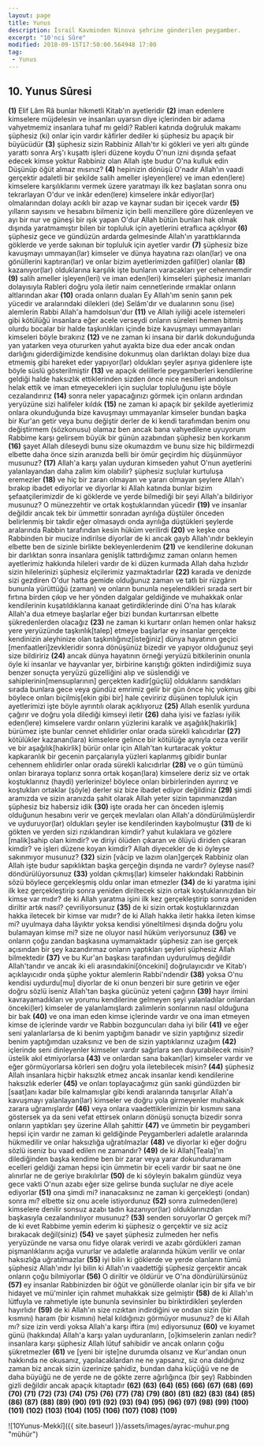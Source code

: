 ```yaml
---
layout: page
title: Yunus
description: İsrail Kavminden Ninova şehrine gönderilen peygamber.
excerpt: "10'nci Sûre"
modified: 2018-09-15T17:50:00.564948 17:00
tag: 
 - Yunus
---
```


## 10. Yunus Sûresi 

**(1)** Elif Lâm Râ bunlar hikmetli Kitab'ın ayetleridir
**(2)** iman edenlere kimselere müjdelesin ve insanları uyarsın diye içlerinden bir adama vahyetmemiz insanlara tuhaf mı geldi? Rableri katında doğruluk makamı şüphesiz (ki) onlar için vardır kâfirler dediler ki şüphesiz bu apaçık bir büyücüdür
**(3)** şüphesiz sizin Rabbiniz Allah'tır ki gökleri ve yeri altı günde yarattı sonra Arş'ı kuşattı işleri düzene koydu O'nun izni dışında şefaat edecek kimse yoktur Rabbiniz olan Allah işte budur O'na kulluk edin Düşünüp öğüt almaz mısınız?
**(4)** hepinizin dönüşü O'nadır Allah'ın vaadi gerçektir adaletli bir şekilde salih  ameller işleyen(lere) ve iman eden(lere) kimselere karşılıklarını vermek üzere yaratmayı ilk kez başlatan sonra onu tekrarlayan O'dur ve inkâr eden(lere) kimselere inkâr ediyor(lar) olmalarından dolayı acıklı bir azap ve kaynar sudan bir içecek vardır
**(5)** yılların sayısını ve hesabını bilmeniz için belli menzillere göre düzenleyen ve ayı bir nur ve güneşi bir ışık yapan O'dur Allah bütün bunları hak olmak dışında yaratmamıştır bilen bir topluluk için ayetlerini etraflıca açıklıyor
**(6)** şüphesiz gece ve gündüzün ardarda gelmesinde Allah'ın yarattıklarında göklerde ve yerde sakınan bir topluluk için ayetler vardır
**(7)** şüphesiz bize kavuşmayı ummayan(lar) kimseler ve dünya hayatına razı olan(lar) ve ona gönüllerini kaptıran(lar) ve onlar bizim ayetlerimizden gafil(ler) olanlar
**(8)** kazanıyor(lar) olduklarına karşılık işte bunların varacakları yer cehennemdir
**(9)** salih ameller işleyen(leri) ve 	iman eden(leri) kimseleri şüphesiz imanları dolayısıyla Rableri doğru yola iletir naim cennetlerinde ırmaklar onların altlarından akar
**(10)** orada onların duaları Ey Allah'ım senin şanın pek yücedir ve aralarındaki dilekleri (de) Selâm'dır ve dualarının sonu (ise) alemlerin Rabbi Allah'a hamdolsun'dur
**(11)** ve Allah iyiliği acele istemeleri gibi kötülüğü insanlara eğer acele verseydi onların süreleri hemen bitmiş olurdu bocalar bir halde taşkınlıkları içinde bize kavuşmayı ummayanları kimseleri böyle bırakırız
**(12)** ve ne zaman ki insana bir darlık dokunduğunda yan yatarken veya otururken yahut ayakta bize dua eder ancak ondan darlığını giderdiğimizde kendisine dokunmuş olan darlıktan dolayı bize dua etmemiş gibi hareket eder yapıyor(lar) oldukları şeyler aşırıya gidenlere işte böyle süslü gösterilmiştir
**(13)** ve apaçık delillerle peygamberleri kendilerine geldiği halde haksızlık ettiklerinden sizden önce nice nesilleri andolsun helak ettik ve iman etmeyecekleri için suçlular topluluğunu işte böyle cezalandırırız
**(14)** sonra neler yapacağınızı görmek için onların ardından yeryüzüne sizi halifeler kıldık
**(15)** ne zaman ki apaçık bir şekilde ayetlerimiz onlara okunduğunda bize kavuşmayı ummayanlar kimseler bundan başka bir Kur'an getir veya bunu değiştir derler de ki kendi tarafımdan benim onu değiştirmem (sözkonusu) olamaz ben ancak bana vahyedilene uyuyorum Rabbime karşı gelirsem büyük bir günün azabından şüphesiz ben korkarım
**(16)** şayet Allah dileseydi bunu size okumazdım ve bunu size hiç bildirmezdi elbette daha önce sizin aranızda belli bir ömür geçirdim hiç düşünmüyor musunuz?
**(17)** Allah'a karşı yalan uyduran kimseden yahut O'nun ayetlerini yalanlayandan daha zalim kim olabilir? şüphesiz suçlular kurtuluşa eremezler 
**(18)** ve hiç bir zararı olmayan ve yararı olmayan şeylere Allah'ı bırakıp ibadet ediyorlar ve diyorlar ki Allah katında bunlar bizim şefaatçilerimizdir de ki göklerde ve yerde bilmediği bir şeyi Allah'a bildiriyor musunuz? O münezzehtir ve ortak koştuklarından yücedir
**(19)** ve insanlar değildir ancak tek bir ümmettir sonradan ayrılığa düştüler önceden belirlenmiş bir takdir eğer olmasaydı onda ayrılığa düştükleri şeylerde aralarında Rabbin tarafından kesin hüküm verilirdi
**(20)** ve keşke ona Rabbinden bir mucize indirilse diyorlar de ki ancak gayb Allah'ındır bekleyin elbette ben de sizinle birlikte bekleyenlerdenim
**(21)** ve kendilerine dokunan bir darlıktan sonra insanlara genişlik tattırdığımız zaman onların hemen ayetlerimiz hakkında hileleri vardır de ki düzen kurmada Allah daha hızlıdır sizin hilelerinizi şüphesiz elçilerimiz yazmaktadırlar
**(22)** karada ve denizde sizi gezdiren O'dur hatta gemide olduğunuz zaman ve tatlı bir rüzgârın bununla yürüttüğü (zaman) ve onların bununla neşelendikleri sırada sert bir fırtına birden çıkıp ve her yönden dalgalar geldiğinde ve muhakkak onlar kendilerinin kuşatıldıklarına kanaat getirdiklerinde dini O'na has kılarak Allah'a dua etmeye başlarlar eğer bizi bundan kurtarırsan elbette şükredenlerden olacağız
**(23)** ne zaman ki kurtarır onları hemen onlar haksız yere yeryüzünde taşkınlık[talep] etmeye başlarlar ey insanlar gerçekte kendinizin aleyhinize olan taşkınlığınız[isteğiniz] dünya hayatının geçici [menfaatleri]zevkleridir sonra dönüşünüz bizedir ve yapıyor olduğunuz şeyi size bildiririz
**(24)** ancak dünya hayatının örneği yeryüzü bitkilerinin onunla öyle ki insanlar ve hayvanlar yer,  birbirine karıştığı gökten indirdiğimiz suya benzer sonuçta yeryüzü güzelliğini alıp ve süslendiği ve sahiplerinin[mensuplarının] gerçekten kadir[güçlü] olduklarını sandıkları sırada bunlara gece veya gündüz emrimiz gelir bir gün önce hiç yokmuş gibi böylece onları biçilmiş[ekin gibi bir] hale çeviririz düşünen topluluk için ayetlerimizi işte böyle ayrıntılı olarak açıklıyoruz
**(25)** Allah esenlik yurduna çağırır ve doğru yola dilediği kimseyi iletir
**(26)** daha iyisi ve fazlası iyilik eden(lere) kimselere vardır onların yüzlerini karalık ve aşağılık[hakirlik] bürümez işte bunlar cennet ehlidirler onlar orada sürekli kalıcıdırlar
**(27)** kötülükler kazanan(lara) kimselere gelince bir kötülüğe aynıyla ceza verilir ve bir aşağılık[hakirlik] bürür onlar için Allah'tan kurtaracak yoktur kapkaranlık bir gecenin parçalarıyla yüzleri kaplanmış gibidir bunlar cehennem ehlidirler onlar orada sürekli kalıcıdırlar
**(28)** ve o gün tümünü onları biraraya toplarız sonra ortak koşan(lara) kimselere deriz siz ve ortak koştuklarınız (haydi) yerlerinize! böylece onları birbirlerinden ayırırız ve koştukları ortaklar (şöyle) derler siz bize ibadet ediyor değildiniz
**(29)** şimdi aramızda ve sizin aranızda şahit olarak Allah yeter sizin tapınmanızdan şüphesiz biz habersiz idik 
**(30)** işte orada her can önceden işlemiş olduğunun hesabını verir ve gerçek mevlaları olan Allah'a döndürülmüşlerdir ve uyduruyor(lar) oldukları şeyler ise kendilerinden kaybolmuştur
**(31)** de ki gökten ve yerden sizi rızıklandıran kimdir? yahut kulaklara ve gözlere [malik]sahip olan kimdir? ve diriyi ölüden çıkaran ve ölüyü diriden çıkaran kimdir? ve işleri düzene koyan kimdir? Allah diyecekler de ki öyleyse sakınmıyor musunuz?
**(32)** sizin [vâcip ve lazım olan]gerçek Rabbiniz olan Allah işte budur sapıklıktan başka gerçeğin dışında ne vardır? öyleyse nasıl? döndürülüyorsunuz
**(33)** yoldan çıkmış(lar) kimseler hakkındaki Rabbinin sözü böylece gerçekleşmiş oldu onlar iman etmezler
**(34)** de ki yaratma işini ilk kez gerçekleştirip sonra yeniden diriltecek sizin ortak koştuklarınızdan bir kimse var mıdır? de ki Allah yaratma işini ilk kez gerçekleştirip sonra yeniden diriltir artık nasıl? çevriliyorsunuz
**(35)** de ki sizin ortak koştuklarınızdan hakka iletecek bir kimse var mıdır? de ki Allah hakka iletir hakka ileten kimse mi? uyulmaya daha lâyıktır yoksa kendisi yöneltilmesi dışında doğru yolu bulamayan kimse mi? size ne oluyor nasıl hüküm veriyorsunuz
**(36)** ve onların çoğu zandan başkasına uymamaktadır şüphesiz zan ise gerçek açısından bir şey kazandırmaz onların yaptıkları şeyleri şüphesiz Allah bilmektedir
**(37)** ve bu Kur'an başkası tarafından uydurulmuş değildir Allah'tandır ve ancak iki eli arasındakini[öncekini] doğrulayıcıdır ve Kitab'ı açıklayıcıdır onda şüphe yoktur alemlerin Rabbi'ndendir
**(38)** yoksa O'nu kendisi uydurdu[mu] diyorlar de ki onun benzeri bir sure getirin ve eğer doğru sözlü iseniz Allah'tan başka gücünüz yeteni çağırın
**(39)** hayır ilmini kavrayamadıkları ve yorumu kendilerine gelmeyen şeyi yalanladılar onlardan önceki(ler) kimseler de yalanlamışlardı zalimlerin sonlarının nasıl olduğuna bir bak
**(40)** ve ona iman eden kimse içlerinde vardır ve ona iman etmeyen kimse de içlerinde vardır ve Rabbin bozguncuları daha iyi bilir
**(41)** ve eğer seni yalanlarlarsa de ki benim yaptığım banadır ve sizin yaptığınız sizedir benim yaptığımdan uzaksınız ve ben de sizin yaptıklarınız uzağım
**(42)** içlerinde seni dinleyenler kimseler vardır sağırlara sen duyurabilecek misin? üstelik akıl etmiyorlarsa
**(43)** ve onlardan sana bakan(lar) kimseler vardır ve eğer görmüyorlarsa körleri sen doğru yola iletebilecek misin?
**(44)** şüphesiz Allah insanlara hiçbir haksızlık etmez ancak insanlar kendi kendilerine haksızlık ederler
**(45)** ve onları toplayacağımız gün sanki gündüzden bir [saat]anı kadar bile kalmamışlar gibi kendi aralarında tanışırlar Allah'a kavuşmayı yalanlayan(lar) kimseler ve doğru yola girmeyenler muhakkak zarara uğramışlardır
**(46)** veya onlara vaadettiklerimizin bir kısmını sana göstersek ya da seni vefat ettirsek onların dönüşü sonuçta bizedir sonra onların yaptıkları şey üzerine Allah şahittir
**(47)** ve ümmetin bir peygamberi hepsi için vardır ne zaman ki geldiğinde Peygamberleri adaletle aralarında hükmedilir ve onlar haksızlığa uğratılmazlar
**(48)** ve diyorlar ki eğer doğru sözlü iseniz bu vaad edilen ne zamandır?
**(49)** de ki Allah[Teala]'ın dilediğinden başka kendime ben bir zarar veya yarar dokunduramam ecelleri geldiği zaman hepsi için ümmetin bir eceli vardır bir saat ne öne alınırlar ne de geriye bırakılırlar
**(50)** de ki söyleyin bakalım gündüz veya gece vakti O'nun azabı eğer size gelirse bunda suçlular ne diye acele ediyorlar
**(51)** ona şimdi mi? inanacaksınız ne zaman ki gerçekleşti (ondan) sonra mı? elbette siz onu acele istiyordunuz
**(52)** sonra zulmeden(lere) kimselere denilir sonsuz azabı tadın kazanıyor(lar) olduklarınızdan başkasıyla cezalandırılıyor musunuz?
**(53)** senden soruyorlar O gerçek mi? de ki evet Rabbime yemin ederim ki şüphesiz o gerçektir ve siz aciz bırakacak değil(siniz)
**(54)** ve şayet şüphesiz zulmeden her nefis yeryüzünde ne varsa onu fidye olarak verirdi ve azabı gördükleri zaman pişmanlıklarını açığa vururlar ve adaletle aralarında hüküm verilir ve onlar haksızlığa uğratılmazlar
**(55)** iyi bilin ki göklerde ve yerde olanların tümü şüphesiz Allah'ındır İyi bilin ki Allah'ın vaadettiği şüphesiz gerçektir ancak onların çoğu bilmiyorlar
**(56)** O diriltir ve öldürür ve O'na döndürülürsünüz
**(57)** ey insanlar Rabbinizden bir öğüt ve gönüllerde olanlar için bir şifa ve bir hidayet ve mü'minler için rahmet muhakkak size gelmiştir
**(58)** de ki Allah'ın lütfuyla ve rahmetiyle işte bununla sevinsinler bu biriktirdikleri şeylerden hayırlıdır
**(59)** de ki Allah'ın size rızıktan indirdiğini ve ondan sizin (bir kısmını) haram (bir kısmını) helal kıldığınızı görmüyor musunuz? de ki Allah mı? size izin verdi yoksa Allah'a karşı iftira (mı) ediyorsunuz
**(60)** ve kıyamet günü (hakkında) Allah'a karşı yalan uyduranların, [o]kimselerin zanları nedir? insanlara karşı şüphesiz Allah lütuf sahibidir ve ancak onların çoğu şükretmezler
**(61)** ve [yeni bir işte]ne durumda olsanız ve Kur'andan onun hakkında ne okusanız, yapılacaklardan ne ne yapsanız, siz ona daldığınız zaman biz ancak sizin üzerinize şahidiz, bundan daha küçüğü ve ne de daha büyüğü ne de yerde ne de gökte zerre ağırlığınca (bir şey) Rabbinden gizli değildir ancak apaçık kitaptadır
**(62)** 
**(63)** 
**(64)** 
**(65)** 
**(66)** 
**(67)** 
**(68)** 
**(69)** 
**(70)** 
**(71)** 
**(72)** 
**(73)** 
**(74)** 
**(75)** 
**(76)** 
**(77)** 
**(78)** 
**(79)** 
**(80)** 
**(81)** 
**(82)** 
**(83)** 
**(84)** 
**(85)** 
**(86)** 
**(87)**
**(88)** 
**(89)** 
**(90)** 
**(91)**
**(92)** 
**(93)** 
**(94)** 
**(95)** 
**(96)** 
**(97)** 
**(98)** 
**(99)** 
**(100)** 
**(101)** 
**(102)** 
**(103)** 
**(104)** 
**(105)** 
**(106)** 
**(107)** 
**(108)** 
**(109)** 

![10Yunus-Mekkî]({{ site.baseurl }}/assets/images/ayrac-muhur.png "mühür")

